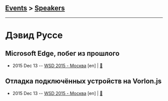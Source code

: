## [Events](../README.md) > [Speakers](../speakers.md)
---

# Дэвид Руссе

## Microsoft Edge, побег из прошлого
- 2015 Dec 13 -- [WSD 2015 - Москва](https://www.youtube.com/watch?v=rpVlnhPMN0I) [en] | [:notebook:](https://wsd.events/2015/12/13/pres/microsoft-edge.pdf)  
## Отладка подключённых устройств на Vorlon.js
- 2015 Dec 13 -- [WSD 2015 - Москва](https://www.youtube.com/watch?v=n5zSgnEW2yE) [en] | [:notebook:](https://wsd.events/2015/12/13/pres/vorlon-js.pdf)  
